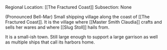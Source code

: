Regional Location: [[The Fractured Coast]]
Subsection: None

(Pronounced Bell-Mar)
Small shipping village along the coast of [[The Fractured Coast]]. It is the village where [[Master Smith Claudia]] crafts and sells her wares and where [[Slug Stoll]] hails from. 

It is a small-ish town. Still large enough to support a large garrison as well as multiple ships that call its harbors home. 
